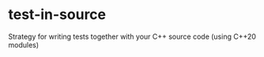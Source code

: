 # test-in-source
Strategy for writing tests together with your C++ source code (using C++20 modules)
